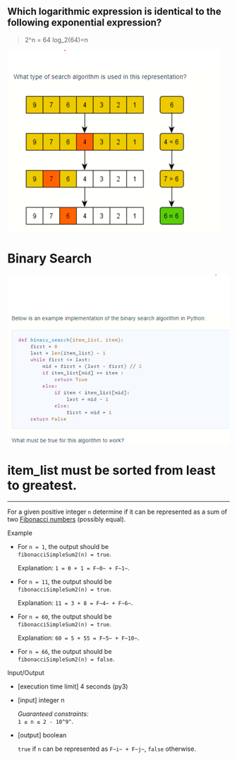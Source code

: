 ## Which logarithmic expression is identical to the following exponential expression?
>2^n = 64
> log_2(64)=n





![what type of search algorithm?](2021-09-09-14-03-46.png)
# Binary Search


![what must be true for this algo to work?](true4algo-2-work.png)

 
# item_list must be sorted from least to greatest.



---

For a given positive integer `n` determine if it can be represented as a sum of two [Fibonacci numbers](keyword://fibonacci-sequence) (possibly equal).

Example

-   For `n = 1`, the output should be\
    `fibonacciSimpleSum2(n) = true`.

    Explanation: `1 = 0 + 1 = F~0~ + F~1~`.

-   For `n = 11`, the output should be\
    `fibonacciSimpleSum2(n) = true`.

    Explanation: `11 = 3 + 8 = F~4~ + F~6~`.

-   For `n = 60`, the output should be\
    `fibonacciSimpleSum2(n) = true`.

    Explanation: `60 = 5 + 55 = F~5~ + F~10~`.

-   For `n = 66`, the output should be\
    `fibonacciSimpleSum2(n) = false`.

Input/Output

-   [execution time limit] 4 seconds (py3)

-   [input] integer n

    *Guaranteed constraints:*\
    `1 ≤ n ≤ 2 - 10^9^`.

-   [output] boolean

    `true` if `n` can be represented as `F~i~ + F~j~`, `false` otherwise.


